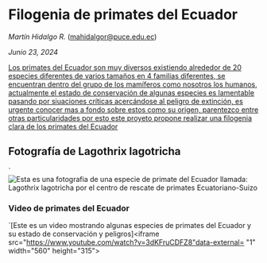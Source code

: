 
# Filogenia de primates del Ecuador #
*Martín Hidalgo R.* (mahidalgor@puce.edu.ec)

*Junio 23, 2024*

[Los primates del Ecuador son muy diversos existiendo alrededor de 20 especies diferentes de varios tamaños en 4 familias diferentes, se encuentran dentro del grupo de los mamíferos como nosotros los humanos, actualmente el estado de conservación de algunas especies es lamentable pasando por siuaciones críticas acercándose al peligro de extinción, es urgente conocer mas a fondo sobre estos como su origen, parentezco entre otras particularidades por esto este proyeto propone realizar una filogenia clara de los primates del Ecuador](https://aem.mamiferosdelecuador.com/images/pdf/Gepe/Tirira-et-al-2018-Estado-de-conservacion-primates-del-Ecuador.pdf)
## Fotografía de **Lagothrix lagotricha** ##
`![Esta es una fotografia de una especie de primate del Ecuador llamada: *Lagothrix lagotricha* por el centro de rescate de primates Ecuatoriano-Suizo](https://www.ecuaswiss.org/wp-content/uploads/2022/04/monkey-island0.jpg)
### Video de primates del Ecuador ###
`[Este es un video mostrando algunas especies de primates del Ecuador y su estado de conservación y peligros]<iframe src="https://www.youtube.com/watch?v=3dKFruCDFZ8"data-external= "1" width="560" height="315"> </iframe> 
